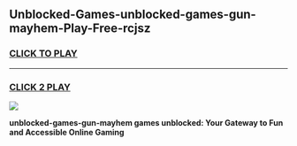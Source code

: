 
## Unblocked-Games-unblocked-games-gun-mayhem-Play-Free-rcjsz
<h3>
<a href="https://premium76.site?title=unblocked-games-gun-mayhem&ref=21A">CLICK TO PLAY</a></h3>
<hr>

<h3>
<a href="https://premium76.site?title=unblocked-games-gun-mayhem&ref=21A">CLICK 2 PLAY</a>
  
</h3>

<a href="https://premium76.site?title=unblocked-games-gun-mayhem&ref=21A"><img src="https://clearcache.store/games.png"></a>


**unblocked-games-gun-mayhem games unblocked: Your Gateway to Fun and Accessible Online Gaming**
